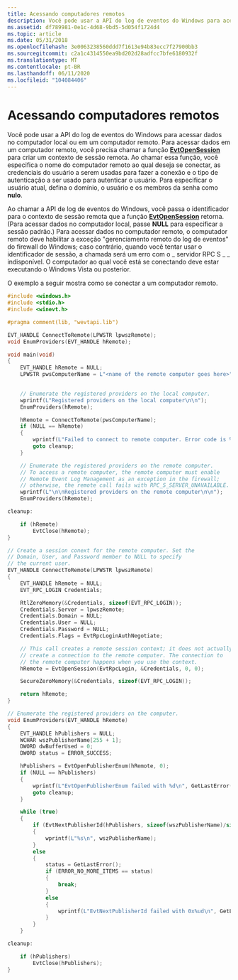 ```yaml
---
title: Acessando computadores remotos
description: Você pode usar a API do log de eventos do Windows para acessar dados no computador local ou em um computador remoto.
ms.assetid: df789981-0e1c-4d68-9bd5-5d054f1724d4
ms.topic: article
ms.date: 05/31/2018
ms.openlocfilehash: 3e0063238560ddd7f1613e94b83ecc7f27900bb3
ms.sourcegitcommit: c2a1c4314550ea9bd202d28adfcc7bfe6180932f
ms.translationtype: MT
ms.contentlocale: pt-BR
ms.lasthandoff: 06/11/2020
ms.locfileid: "104084406"
---
```

# <a name="accessing-remote-computers"></a>Acessando computadores remotos

Você pode usar a API do log de eventos do Windows para acessar dados no computador local ou em um computador remoto. Para acessar dados em um computador remoto, você precisa chamar a função [**EvtOpenSession**](/windows/desktop/api/WinEvt/nf-winevt-evtopensession) para criar um contexto de sessão remota. Ao chamar essa função, você especifica o nome do computador remoto ao qual deseja se conectar, as credenciais do usuário a serem usadas para fazer a conexão e o tipo de autenticação a ser usado para autenticar o usuário. Para especificar o usuário atual, defina o domínio, o usuário e os membros da senha como **nulo**.

Ao chamar a API de log de eventos do Windows, você passa o identificador para o contexto de sessão remota que a função [**EvtOpenSession**](/windows/desktop/api/WinEvt/nf-winevt-evtopensession) retorna. (Para acessar dados no computador local, passe **NULL** para especificar a sessão padrão.) Para acessar dados no computador remoto, o computador remoto deve habilitar a exceção "gerenciamento remoto do log de eventos" do firewall do Windows; caso contrário, quando você tentar usar o identificador de sessão, a chamada será um erro com o \_ servidor RPC S \_ \_ indisponível. O computador ao qual você está se conectando deve estar executando o Windows Vista ou posterior.

O exemplo a seguir mostra como se conectar a um computador remoto.


```C++
#include <windows.h>
#include <stdio.h>
#include <winevt.h>

#pragma comment(lib, "wevtapi.lib")

EVT_HANDLE ConnectToRemote(LPWSTR lpwszRemote);
void EnumProviders(EVT_HANDLE hRemote);

void main(void)
{
    EVT_HANDLE hRemote = NULL;
    LPWSTR pwsComputerName = L"<name of the remote computer goes here>";
    

    // Enumerate the registered providers on the local computer.
    wprintf(L"Registered providers on the local computer\n\n");
    EnumProviders(hRemote);

    hRemote = ConnectToRemote(pwsComputerName);
    if (NULL == hRemote)
    {
        wprintf(L"Failed to connect to remote computer. Error code is %d.\n", GetLastError());
        goto cleanup;
    }

    // Enumerate the registered providers on the remote computer.
    // To access a remote computer, the remote computer must enable 
    // Remote Event Log Management as an exception in the firewall;
    // otherwise, the remote call fails with RPC_S_SERVER_UNAVAILABLE.
    wprintf(L"\n\nRegistered providers on the remote computer\n\n");
    EnumProviders(hRemote);

cleanup:

    if (hRemote)
        EvtClose(hRemote);
}

// Create a session conext for the remote computer. Set the 
// Domain, User, and Password member to NULL to specify
// the current user.
EVT_HANDLE ConnectToRemote(LPWSTR lpwszRemote)
{
    EVT_HANDLE hRemote = NULL;
    EVT_RPC_LOGIN Credentials;

    RtlZeroMemory(&Credentials, sizeof(EVT_RPC_LOGIN));
    Credentials.Server = lpwszRemote;
    Credentials.Domain = NULL; 
    Credentials.User = NULL; 
    Credentials.Password = NULL; 
    Credentials.Flags = EvtRpcLoginAuthNegotiate; 

    // This call creates a remote session context; it does not actually
    // create a connection to the remote computer. The connection to
    // the remote computer happens when you use the context.
    hRemote = EvtOpenSession(EvtRpcLogin, &Credentials, 0, 0);

    SecureZeroMemory(&Credentials, sizeof(EVT_RPC_LOGIN));

    return hRemote;
}

// Enumerate the registered providers on the computer.
void EnumProviders(EVT_HANDLE hRemote)
{
    EVT_HANDLE hPublishers = NULL;
    WCHAR wszPublisherName[255 + 1];
    DWORD dwBufferUsed = 0;
    DWORD status = ERROR_SUCCESS;

    hPublishers = EvtOpenPublisherEnum(hRemote, 0);
    if (NULL == hPublishers)
    {
        wprintf(L"EvtOpenPublisherEnum failed with %d\n", GetLastError());
        goto cleanup;
    }

    while (true)
    {
        if (EvtNextPublisherId(hPublishers, sizeof(wszPublisherName)/sizeof(WCHAR), wszPublisherName, &dwBufferUsed))
        {
            wprintf(L"%s\n", wszPublisherName);
        }
        else
        {
            status = GetLastError();
            if (ERROR_NO_MORE_ITEMS == status)
            {
                break;
            }
            else
            {
                wprintf(L"EvtNextPublisherId failed with 0x%ud\n", GetLastError());
            }
        }
    }

cleanup:

    if (hPublishers)
        EvtClose(hPublishers);
}
```
